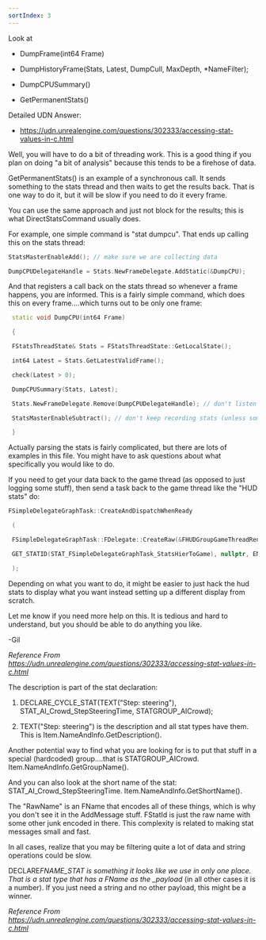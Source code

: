 ```yaml
---
sortIndex: 3
---
```


Look at

- DumpFrame(int64 Frame)

- DumpHistoryFrame(Stats, Latest, DumpCull, MaxDepth, \*NameFilter);

- DumpCPUSummary()

- GetPermanentStats()

Detailed UDN Answer:

- <https://udn.unrealengine.com/questions/302333/accessing-stat-values-in-c.html>

Well, you will have to do a bit of threading work. This is a good thing if you plan on doing "a bit of analysis" because this tends to be a firehose of data.

GetPermanentStats() is an example of a synchronous call. It sends something to the stats thread and then waits to get the results back. That is one way to do it, but it will be slow if you need to do it every frame.

You can use the same approach and just not block for the results; this is what DirectStatsCommand usually does.

For example, one simple command is "stat dumpcu". That ends up calling this on the stats thread:

```cpp
StatsMasterEnableAdd(); // make sure we are collecting data

DumpCPUDelegateHandle = Stats.NewFrameDelegate.AddStatic(&DumpCPU);
```

And that registers a call back on the stats thread so whenever a frame happens, you are informed. This is a fairly simple command, which does this on every frame....which turns out to be only one frame:

```cpp
 static void DumpCPU(int64 Frame)

 {

 FStatsThreadState& Stats = FStatsThreadState::GetLocalState();

 int64 Latest = Stats.GetLatestValidFrame();

 check(Latest > 0);

 DumpCPUSummary(Stats, Latest);

 Stats.NewFrameDelegate.Remove(DumpCPUDelegateHandle); // don't listen any more

 StatsMasterEnableSubtract(); // don't keep recording stats (unless someone else is looking)

 }
```

Actually parsing the stats is fairly complicated, but there are lots of examples in this file. You might have to ask questions about what specifically you would like to do.

If you need to get your data back to the game thread (as opposed to just logging some stuff), then send a task back to the game thread like the "HUD stats" do:

```cpp
FSimpleDelegateGraphTask::CreateAndDispatchWhenReady

 (

 FSimpleDelegateGraphTask::FDelegate::CreateRaw(&FHUDGroupGameThreadRenderer::Get(), &FHUDGroupGameThreadRenderer::NewData, ToGame),

 GET_STATID(STAT_FSimpleDelegateGraphTask_StatsHierToGame), nullptr, ENamedThreads::GameThread

 );
```

Depending on what you want to do, it might be easier to just hack the hud stats to display what you want instead setting up a different display from scratch.

Let me know if you need more help on this. It is tedious and hard to understand, but you should be able to do anything you like.

\-Gil

*Reference From <https://udn.unrealengine.com/questions/302333/accessing-stat-values-in-c.html>*

The description is part of the stat declaration:

1. DECLARE_CYCLE_STAT(TEXT("Step: steering"), STAT_AI_Crowd_StepSteeringTime, STATGROUP_AICrowd);

1. TEXT("Step: steering") is the description and all stat types have them. This is Item.NameAndInfo.GetDescription().

Another potential way to find what you are looking for is to put that stuff in a special (hardcoded) group....that is STATGROUP_AICrowd. Item.NameAndInfo.GetGroupName().

And you can also look at the short name of the stat: STAT_AI_Crowd_StepSteeringTime. Item.NameAndInfo.GetShortName().

The "RawName" is an FName that encodes all of these things, which is why you don't see it in the AddMessage stuff. FStatId is just the raw name with some other junk encoded in there. This complexity is related to making stat messages small and fast.

In all cases, realize that you may be filtering quite a lot of data and string operations could be slow.

DECLARE*FNAME_STAT is something it looks like we use in only one place. That is a stat type that has a FName as the \_payload* (in all other cases it is a number). If you just need a string and no other payload, this might be a winner.

*Reference From <https://udn.unrealengine.com/questions/302333/accessing-stat-values-in-c.html>*

